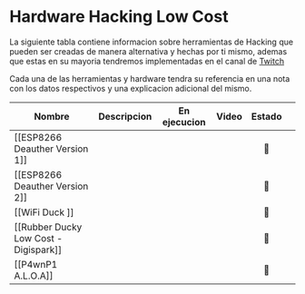 # Hardware Hacking Low Cost

La siguiente tabla contiene informacion sobre herramientas de Hacking que pueden ser creadas de manera alternativa y hechas por ti mismo, ademas que estas en su mayoria tendremos implementadas en el canal de [Twitch](https://twitch.tv/SniferL4bs) 

Cada una de las herramientas y hardware tendra su referencia en una nota con los datos respectivos y una explicacion adicional del mismo. 


| Nombre                                | Descripcion | En ejecucion | Video | Estado |     |
| ------------------------------------- | ----------- | ------------ | ----- |:------:| --- |
| [[ESP8266 Deauther Version 1]]        |             |              |       |   🚧   |     |
| [[ESP8266 Deauther Version 2]]        |             |              |       |   🚧   |     |
| [[WiFi Duck  ]]                       |             |              |       |   🚧   |     |
| [[Rubber Ducky Low Cost - Digispark]] |             |              |       |   🚧   |     |
| [[P4wnP1 A.L.O.A]]                    |             |              |       |   🚧   |     |
	